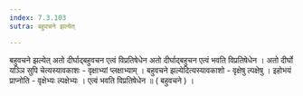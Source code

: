 ```yaml
---
index: 7.3.103
sutra: बहुवचने झल्येत्

---
```

बहुवचने झल्येत् अतो दीर्घाद्बहुवचन एत्वं विप्रतिषेधेन अतो दीर्घाद्बहुचन एत्वं भवति विप्रतिषेधेन । अतो दीर्घो यञ्ञि सुपि चेत्यस्यावकाशः - वृक्षाभ्यां प्लक्षाभ्याम् । बहुवचने झल्येदित्यस्यावकाशो - वृक्षेषु ल्पक्षेषु । इहोभयं प्राप्नोति - वृक्षेभ्यः ल्पक्षेभ्यः । एत्वं भवति विप्रतिषेधेन ॥ ( बहुवचने ) ।
